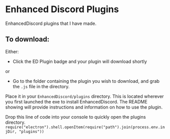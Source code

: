 # Enhanced Discord Plugins
EnhancedDiscord plugins that I have made.

## To download:
Either:
- Click the ED Plugin badge and your plugin will download shortly

or
- Go to the folder containing the plugin you wish to download, and grab the `.js` file in the directory.

Place it in your `EnhancedDiscord/plugins` directory. This is located wherever you first launched the exe to install EnhancedDiscord. The README showing will provide instructions and information on how to use the plugin.

Drop this line of code into your console to quickly open the plugins directory.
`require("electron").shell.openItem(require("path").join(process.env.injDir, "plugins"))`
